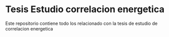 # Tesis Estudio correlacion energetica

Este repositorio contiene todo los relacionado con la tesis de estudio de correlacion energetica
